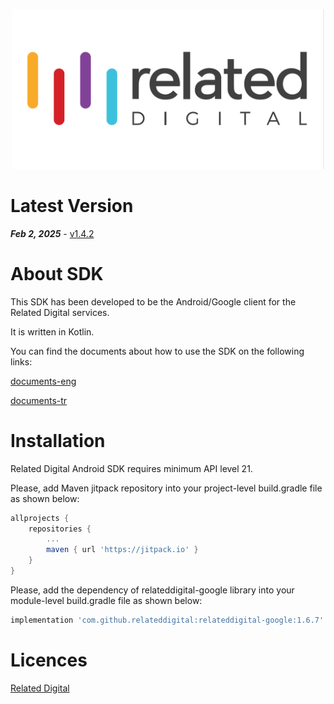 <p align="center">
  <a target="_blank" rel="noopener noreferrer" href="https://github.com/relateddigital/relateddigital-google"><img src="https://github.com/relateddigital/relateddigital-google/blob/master/app/relateddigital.png" alt="Related Digital Google Library" width="500" style="max-width:100%;"></a>
</p>

# Latest Version 

***Feb 2, 2025*** - [v1.4.2](https://github.com/relateddigital/relateddigital-google/releases)

# About SDK

This SDK has been developed to be the Android/Google client for the Related Digital services.

It is written in Kotlin.

You can find the documents about how to use the SDK on the following links:

[documents-eng](https://relateddigital.atlassian.net/wiki/spaces/KB/pages/2207809583/Setup)

[documents-tr](https://relateddigital.atlassian.net/wiki/spaces/RMCKBT/pages/2204827661/Kurulum)


# Installation

Related Digital Android SDK requires minimum API level 21.

Please, add Maven jitpack repository into your project-level build.gradle file as shown below:
 
```gradle
allprojects {
	repositories {
		...
		maven { url 'https://jitpack.io' }
	}
}
 ```

Please, add the dependency of relateddigital-google library into your module-level build.gradle file as shown below:

 ```gradle
implementation 'com.github.relateddigital:relateddigital-google:1.6.7'
 ```

# Licences


[Related Digital](https://www.relateddigital.com/)
